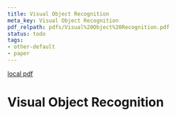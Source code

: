 ```yaml
---
title: Visual Object Recognition
meta_key: Visual Object Recognition
pdf_relpath: pdfs/Visual%20Object%20Recognition.pdf
status: todo
tags:
- other-default
- paper
---
```


[local pdf](../../../pdfs/Visual%20Object%20Recognition.pdf)

# Visual Object Recognition
